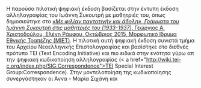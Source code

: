 Η παρούσα πιλοτική ψηφιακή έκδοση βασίζεται στην έντυπη έκδοση αλληλογραφίας του Ιωάννη Συκουτρή με μαθητριές του, όπως δημοσιεύτηκε στο <a href="http://www.biblionet.gr/book/198066/%22Με_φιλίαν_παντοτινήν_και_άδολην%22"> _«Με φιλίαν παντοτινήν και άδολη», Γράμματα του Ιωάννη Συκουτρή στις μαθήτριές του (1933-1937)_, Γεώργιος Α. Χριστοδούλου, Ελένη Ράμφου, Οκτώβριος 2015, Μορφωτικό Ιδρυμα Εθνικής Τραπέζης (ΜΙΕΤ)</a>. 
Η πιλοτική αυτή ψηφιακή έκδοση συνιστά τμήμα του Αρχείου Νεοελληνικής Επιστολογραφίας και βασίστηκε στο διεθνές πρότυπο ΤΕΙ (Text Encoding Initiative) και πιο ειδικά στην ενότητα γύρω απ την ψηφιακή κωδικοποίηση αλληλογραφίας (< a href="http://wiki.tei-c.org/index.php/SIG:Correspondence">TEI Special Interest Group:Correspondence</a>). Στην μοντελοποίηση της κωδικοποίησης συνεργάστηκαν οι Άννα - Μαρία Σιχάνη και 
